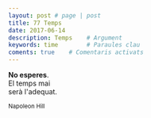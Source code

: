 ```yaml
---
layout: post # page | post
title: 77 Temps
date: 2017-06-14 
description: Temps    # Argument
keywords: time        # Paraules clau
coments: true    # Comentaris activats
---
```


**No esperes**. <br />
El temps mai <br />
serà l'adequat. <br />

<small>Napoleon Hill</small>
